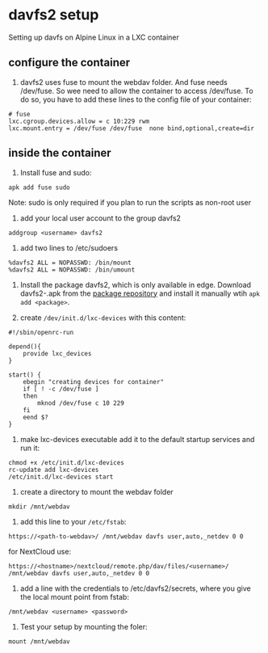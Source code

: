 # davfs2 setup
Setting up davfs on Alpine Linux in a LXC container

## configure the container
1. davfs2 uses fuse to mount the webdav folder. And fuse needs /dev/fuse. So wee need to allow the container to access /dev/fuse. To do so, you have to add these lines to the config file of your container:

```
# fuse
lxc.cgroup.devices.allow = c 10:229 rwm
lxc.mount.entry = /dev/fuse /dev/fuse  none bind,optional,create=dir
```  

## inside the container
1. Install fuse and sudo:
```
apk add fuse sudo
```
Note: sudo is only required if you plan to run the scripts as non-root user

1. add your local user account to the group davfs2
```
addgroup <username> davfs2
```


1. add two lines to /etc/sudoers
```
%davfs2 ALL = NOPASSWD: /bin/mount
%davfs2 ALL = NOPASSWD: /bin/umount
```


1. Install the package davfs2, which is 
only available in edge. Download davfs2-<versionnumber>.apk from the
[package repository](http://dl-cdn.alpinelinux.org/alpine/edge/community/) and install it manually wtih ```apk add <package>```.

1. create ```/dev/init.d/lxc-devices``` with this content:

```
#!/sbin/openrc-run

depend(){
	provide lxc_devices
}

start() {
	ebegin "creating devices for container"
	if [ ! -c /dev/fuse ] 
	then
		mknod /dev/fuse c 10 229
	fi
	eend $?
}
```

1. make lxc-devices executable add it to the default startup services and run it:
```
chmod +x /etc/init.d/lxc-devices
rc-update add lxc-devices
/etc/init.d/lxc-devices start
```

1. create a directory to mount the webdav folder
```
mkdir /mnt/webdav
```

1. add this line to your ```/etc/fstab```:
```
https://<path-to-webdav>/ /mnt/webdav davfs user,auto,_netdev 0 0 
```

for NextCloud use:
```
https://<hostname>/nextcloud/remote.php/dav/files/<username>/ /mnt/webdav davfs user,auto,_netdev 0 0 
```

1. add a line with the credentials to /etc/davfs2/secrets, where you give the local mount point from fstab:
```
/mnt/webdav <username> <password>
```




1. Test your setup by mounting the foler:
```
mount /mnt/webdav
```

